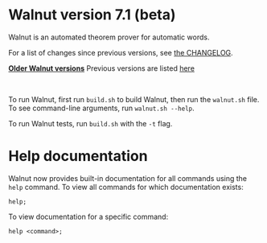 # Walnut version 7.1 (beta)
Walnut is an automated theorem prover for automatic words.

For a list of changes since previous versions, see [the CHANGELOG](CHANGELOG.md).

<ins>**Older Walnut versions**</ins> Previous versions are listed [here](https://github.com/Walnut-Theorem-Prover/Walnut/tags)

<br>

To run Walnut, first run `build.sh` to build Walnut, then run the `walnut.sh` file. To see command-line arguments, run `walnut.sh --help`.

To run Walnut tests, run `build.sh` with the `-t` flag.


# Help documentation

Walnut now provides built-in documentation for all commands using the `help` command. To view all commands for which documentation exists:
```
help;
```

To view documentation for a specific command:
```
help <command>;
```
